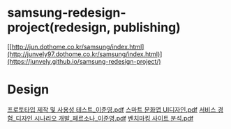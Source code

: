 # samsung-redesign-project(redesign, publishing)
[[http://jun.dothome.co.kr/samsung/index.html](http://junvely97.dothome.co.kr/samsung/index.html)](https://junvely.github.io/samsung-redesign-project/)

# Design
[프로토타입 제작 및 사용성 테스트_이준영.pdf](https://github.com/junvely/samsung-redesign-project/files/11961988/_.pdf)
[스마트 문화앱 UI디자인.pdf](https://github.com/junvely/samsung-redesign-project/files/11961987/UI.pdf)
[서비스 경험_디자인 시나리오 개발_페르소나_이준영.pdf](https://github.com/junvely/samsung-redesign-project/files/11961986/_._._.pdf)
[벤치마킹 사이트 분석.pdf](https://github.com/junvely/samsung-redesign-project/files/11961985/default.pdf)


